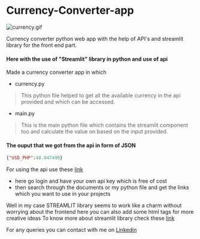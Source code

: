# Currency-Converter-app

![currency.gif](https://media.giphy.com/media/2fmpQE77Q1IJ8HEKsA/giphy.gif)

Currency converter python web app with the help of API's and streamlit library for the front end part.

#### Here with the use of "Streamlit" library in python and use of api
Made a currency converter app in which 

* currency.py
> This python file helped to get all the available currency in the api provided and which can be accessed.

* main.py
> This is the main python file which contains the streamlit component too and calculate the value on based on the input provided.

#### The ouput that we got from the api in form of JSON
```json
{"USD_PHP":48.047499}
```

For using the api use these [link](https://free.currencyconverterapi.com/)
* here go login and have your own api key which is free of cost
* then search through the documents or my python file and get the links which you want to use in your projects

Well in my case STREAMLIT library seems to work like a charm without worrying about the frontend here you can also add some html tags for more creative ideas
To know more about streamlit library check these [link](https://docs.streamlit.io/en/stable/)

For any queries you can contact with me on [Linkedin](https://www.linkedin.com/in/rounakrk/)

